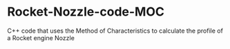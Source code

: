 # Rocket-Nozzle-code-MOC
C++ code that uses the Method of Characteristics to calculate the profile of a Rocket engine Nozzle
